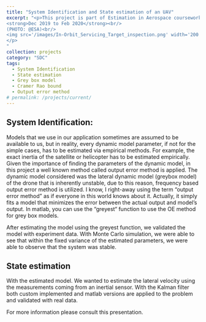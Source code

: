 ```yaml
---
title: "System Identification and State estimation of an UAV"
excerpt: "<p>This project is part of Estimation in Aerospace coursework taught by prof. Marco Lovera  at Polimi.<br/>
<strong>Dec 2019 to Feb 2020</strong><br/>
(PHOTO: @ESA)<br/>
<img src='/images/In-Orbit_Servicing_Target_inspection.png' width='200' height='150' alt='In-Orbit Servicing Target Inspection'>
</p>
"
collection: projects
category: "SDC"
tags:
  - System Identification
  - State estimation
  - Grey box model
  - Cramer Rao bound
  - Output error method
# permalink: /projects/current/
---
```


## System Identification:

Models that we use in our application sometimes are assumed to be available to us, but in reality, every dynamic model parameter, if not for the simple cases, has to be estimated via empirical methods. For example, the exact inertia of the satellite or helicopter has to be estimated empirically. Given the importance of finding the parameters of the dynamic model, in this project a well known method called output error method is applied. The dynamic model considered was the lateral dynamic model (greybox model) of the drone that is inherently unstable, due to this reason, frequency based output error method is utilized. I know, I right-away using the term “output error method” as if everyone in this world knows about it. Actually, it simply fits a model that minimizes the error between the actual output and model’s output. In matlab, you can use the “greyest“ function to use the OE method for grey box models. 

After estimating the model using the greyest function, we validated the model with experiment data. With Monte Carlo simulation, we were able to see that within the fixed variance of the estimated parameters, we were able to observe that the system was stable. 

## State estimation

With the estimated model. We wanted to estimate the lateral velocity using the measurements coming from an inertial sensor. With the Kalman filter both custom implemented and matlab versions are applied to the problem and validated with real data.

For more information please consult this presentation.
